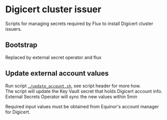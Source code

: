 # Digicert cluster issuer

Scripts for managing secrets required by Flux to install Digicert cluster issuers.

## Bootstrap
Replaced by external secret operator  and flux

## Update external account values

Run script [`./update_account.sh`](./update_account.sh), see script header for more how.  
The script will update the Key Vault secret that holds Digicert account info. External Secrets Operator will sync the new values within 5min

Required input values must be obtained from Equinor's account manager for Digicert.

